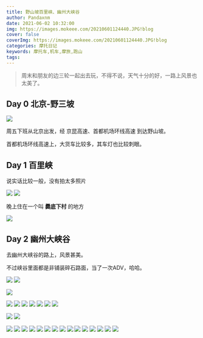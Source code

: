 ```yaml
---
title: 野山坡百里峡、幽州大峡谷
author: Pandaxnm
date: 2021-06-02 10:32:00
img: https://images.mokeee.com/20210601124440.JPG!blog
cover: false
coverImg: https://images.mokeee.com/20210601124440.JPG!blog
categories: 摩托日记
keywords: 摩托车,机车,摩旅,跑山
tags:
---
```

> 周末和朋友的边三轮一起出去玩，不得不说，天气十分的好，一路上风景也太美了。

<!-- more -->

## Day 0 北京-野三坡



![](https://images.mokeee.com/20210601125439.jpg)

周五下班从北京出发，经 京昆高速、首都机场环线高速 到达野山坡。

首都机场环线高速上，大货车比较多，其车灯也比较刺眼。

## Day 1 百里峡

说实话比较一般，没有拍太多照片

![](https://images.mokeee.com/20210601124451.JPG!blog)
![](https://images.mokeee.com/20210601124439.JPG!blog)

晚上住在一个叫 **爨底下村** 的地方

![](https://images.mokeee.com/20210601124417.jpg!blog)

## Day 2 幽州大峡谷

去幽州大峡谷的路上，风景甚美。

不过峡谷里面都是非铺装碎石路面，当了一次ADV，哈哈。

![](https://images.mokeee.com/20210601124441.JPG!blog)
![](https://images.mokeee.com/20210601124448.JPG!blog)

![](https://images.mokeee.com/20210601124449.JPG!blog)

![](https://images.mokeee.com/20210601124447.JPG!blog)
![](https://images.mokeee.com/20210601124446.JPG!blog)
![](https://images.mokeee.com/20210601124445.JPG!blog)
![](https://images.mokeee.com/20210601124444.JPG!blog)
![](https://images.mokeee.com/20210601124443.JPG!blog)
![](https://images.mokeee.com/20210601124442.JPG!blog)
![](https://images.mokeee.com/20210601124411.jpg!blog)

![](https://images.mokeee.com/20210601124437.JPG!blog)
![](https://images.mokeee.com/20210601124438.JPG!blog)

![](https://images.mokeee.com/20210601124440.JPG!blog)
![](https://images.mokeee.com/20210601124436.JPG!blog)
![](https://images.mokeee.com/20210601124435.JPG!blog)
![](https://images.mokeee.com/20210601124434.JPG!blog)
![](https://images.mokeee.com/20210601124433.JPG!blog)
![](https://images.mokeee.com/20210601124432.JPG!blog)
![](https://images.mokeee.com/20210601124431.JPG!blog)
![](https://images.mokeee.com/20210601124430.JPG!blog)
![](https://images.mokeee.com/20210601124429.JPG!blog)
![](https://images.mokeee.com/20210601124425.JPG!blog)
![](https://images.mokeee.com/20210601124426.JPG!blog)
![](https://images.mokeee.com/20210601124428.jpg!blog)
![](https://images.mokeee.com/20210601124418.jpg!blog)
![](https://images.mokeee.com/20210601124452.JPG!blog)
![](https://images.mokeee.com/20210601124450.JPG!blog)
